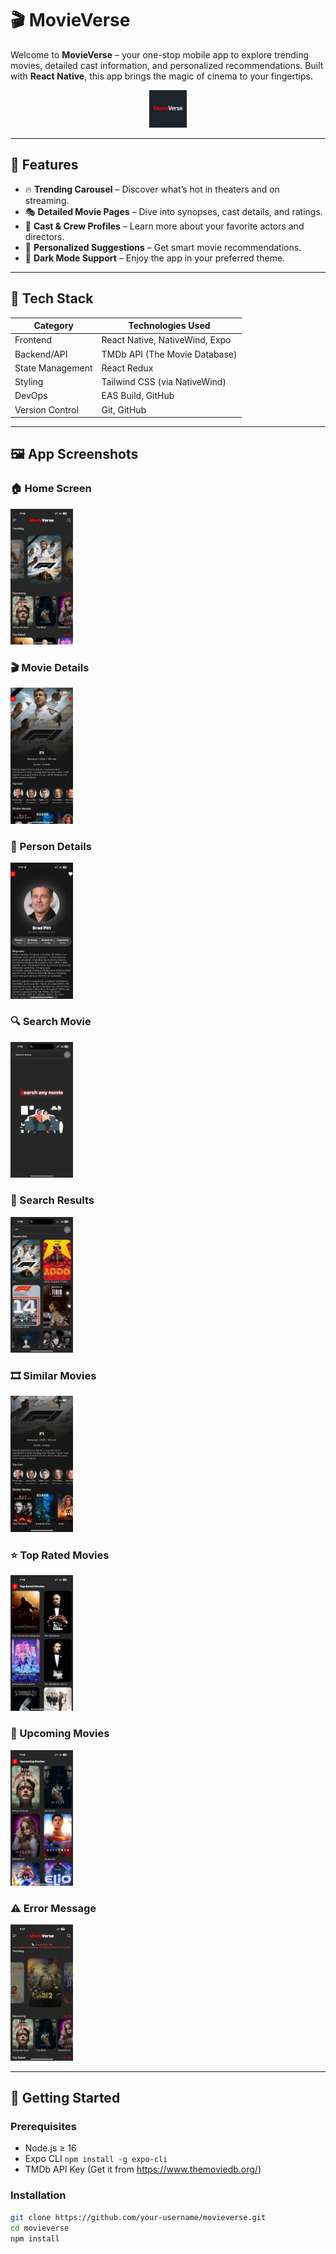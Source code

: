 # 🎬 MovieVerse

Welcome to **MovieVerse** – your one-stop mobile app to explore trending movies, detailed cast information, and personalized recommendations. Built with **React Native**, this app brings the magic of cinema to your fingertips.

<p align="center">
  <img src="./assets/Screenshots/AppIcon.png" alt="App Icon" width="60" />
</p>

---

## 📱 Features

- 🔥 **Trending Carousel** – Discover what’s hot in theaters and on streaming.
- 🎭 **Detailed Movie Pages** – Dive into synopses, cast details, and ratings.
- 🎥 **Cast & Crew Profiles** – Learn more about your favorite actors and directors.
- 🤖 **Personalized Suggestions** – Get smart movie recommendations.
- 🌙 **Dark Mode Support** – Enjoy the app in your preferred theme.

---

## 🧰 Tech Stack

| Category           | Technologies Used                      |
|-------------------|-----------------------------------------|
| Frontend          | React Native, NativeWind, Expo          |
| Backend/API       | TMDb API (The Movie Database)           |
| State Management  | React Redux                             |
| Styling           | Tailwind CSS (via NativeWind)           |
| DevOps            | EAS Build, GitHub                       |
| Version Control   | Git, GitHub                             |

---

## 🖼️ App Screenshots

### 🏠 Home Screen
<img src="./assets/Screenshots/HomeScreen.jpg" width="100" alt="Home Screen" />

### 🎬 Movie Details
<img src="./assets/Screenshots/MovieDetails.jpg" width="100" alt="Movie Details" />

### 👤 Person Details
<img src="./assets/Screenshots/PersonDetails.jpg" width="100" alt="Person Details" />

### 🔍 Search Movie
<img src="./assets/Screenshots/SearchMovie.jpg" width="100" alt="Search Movie" />

### 📄 Search Results
<img src="./assets/Screenshots/SearchResults.jpg" width="100" alt="Search Results" />

### 🎞️ Similar Movies
<img src="./assets/Screenshots/SimilarMovies.jpg" width="100" alt="Similar Movies" />

### ⭐ Top Rated Movies
<img src="./assets/Screenshots/TopRatedMovies.jpg" width="100" alt="Top Rated Movies" />

### 📆 Upcoming Movies
<img src="./assets/Screenshots/UpcomingMovies.jpg" width="100" alt="Upcoming Movies" />

### ⚠️ Error Message
<img src="./assets/Screenshots/ErrorMessage.jpg" width="100" alt="Error Message" />

---

## 🚀 Getting Started

### Prerequisites

- Node.js ≥ 16
- Expo CLI `npm install -g expo-cli`
- TMDb API Key (Get it from https://www.themoviedb.org/)

### Installation

```bash
git clone https://github.com/your-username/movieverse.git
cd movieverse
npm install
